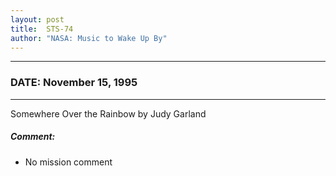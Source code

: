 ```yaml
---
layout: post
title:  STS-74
author: "NASA: Music to Wake Up By"
---
```


----
### DATE: November 15, 1995
----
Somewhere Over the Rainbow by Judy Garland

##### Comment:
* No mission comment
